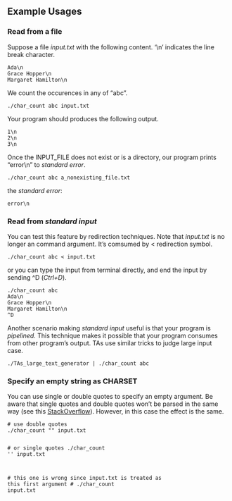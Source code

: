 
<!DOCTYPE html>
<html>

  <head>
  <meta charset="utf-8">
  <meta http-equiv="X-UA-Compatible" content="IE=edge">
  <meta name="viewport" content="width=device-width, initial-scale=1">

<!--
  <title>Example Usages</title>
-->

  <link rel="stylesheet" href="/css/main.css">
  <link rel="canonical" href="https://systemprogrammingatntu.github.io//mp0/EXAMPLE.html">
</head>


  <body>

<!--
    <header class="site-header">
-->

  <div class="wrapper">

<!--
    <a class="site-title" href="/">System Programming Design (Fall 2018) at NTU</a>
-->

  </div>

</header>

<!--
    <div class="page-content">
      <div class="wrapper">
        <article class="post">
-->

  <div class="post-content">
    <h2 id="example-usages">Example Usages</h2>

<h3 id="read-from-a-file">Read from a file</h3>

<p>Suppose a file <em>input.txt</em> with the following content. ‘\n’ indicates the line break character.</p>
<div class="highlighter-rouge"><div class="highlight"><pre class="highlight"><code>Ada\n
Grace Hopper\n
Margaret Hamilton\n
</code></pre></div></div>

<p>We count the occurences in any of “abc”.</p>
<div class="language-sh highlighter-rouge"><div class="highlight"><pre class="highlight"><code>./char_count abc input.txt
</code></pre></div></div>

<p>Your program should produces the following output.</p>
<div class="highlighter-rouge"><div class="highlight"><pre class="highlight"><code>1\n
2\n
3\n
</code></pre></div></div>

<p>Once the INPUT_FILE does not exist or is a directory, our program prints “error\n” to <em>standard error</em>.</p>
<div class="language-sh highlighter-rouge"><div class="highlight"><pre class="highlight"><code>./char_count abc a_nonexisting_file.txt
</code></pre></div></div>

<p>the <em>standard error</em>:</p>
<div class="highlighter-rouge"><div class="highlight"><pre class="highlight"><code>error\n
</code></pre></div></div>

<h3 id="read-from-standard-input">Read from <em>standard input</em></h3>

<p>You can test this feature by redirection techniques. Note that <em>input.txt</em> is no longer an command argument. It’s comsumed by &lt; redirection symbol.</p>
<div class="language-sh highlighter-rouge"><div class="highlight"><pre class="highlight"><code>./char_count abc &lt; input.txt
</code></pre></div></div>

<p>or you can type the input from terminal directly, and end the input by sending ^D (<em>Ctrl+D</em>).</p>
<div class="language-sh highlighter-rouge"><div class="highlight"><pre class="highlight"><code>./char_count abc
Ada<span class="se">\n</span>
Grace Hopper<span class="se">\n</span>
Margaret Hamilton<span class="se">\n</span>
^D
</code></pre></div></div>

<p>Another scenario making <em>standard input</em> useful is that your program is <em>pipelined</em>. This technique makes it possible that your program consumes from other program’s output. TAs use similar tricks to judge large input case.</p>
<div class="language-sh highlighter-rouge"><div class="highlight"><pre class="highlight"><code>./TAs_large_text_generator | ./char_count abc
</code></pre></div></div>

<h3 id="specify-an-empty-string-as-charset">Specify an empty string as CHARSET</h3>

<p>You can use single or double quotes to specify an empty argument. Be aware that single quotes and double quotes won’t be parsed in the same way (see this <a href="https://stackoverflow.com/questions/6697753/difference-between-single-and-double-quotes-in-bash">StackOverflow</a>). However, in this case the effect is the same.</p>

<div class="language-sh highlighter-rouge"><div class="highlight"><pre class="highlight"><code><span class="c"># use double quotes</span>
./char_count <span class="s2">""</span> input.txt

<span class="c"># or single quotes</span>
./char_count <span class="s1">''</span> input.txt

<span class="c"># this one is wrong since input.txt is treated as this first argument</span>
<span class="c"># ./char_count input.txt</span>
</code></pre></div></div>

  </div>

</article>

<!--
      </div>
    </div>
-->

  </body>

</html>
